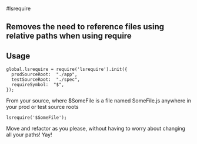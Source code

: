 #lsrequire

## Removes the need to reference files using relative paths when using require


## Usage

```
global.lsrequire = require('lsrequire').init({
  prodSourceRoot:  "./app",
  testSourceRoot:  "./spec",
  requireSymbol:  "$",
});
```

From your source, where $SomeFile is a file named SomeFile.js anywhere in your prod or test source roots

```
lsrequire('$SomeFile');
```

Move and refactor as you please, without having to worry about changing all your paths! Yay!